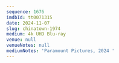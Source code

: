 ```yaml
---
sequence: 1676
imdbId: tt0071315
date: 2024-11-07
slug: chinatown-1974
medium: 4k UHD Blu-ray
venue: null
venueNotes: null
mediumNotes: 'Paramount Pictures, 2024 '
---
```


